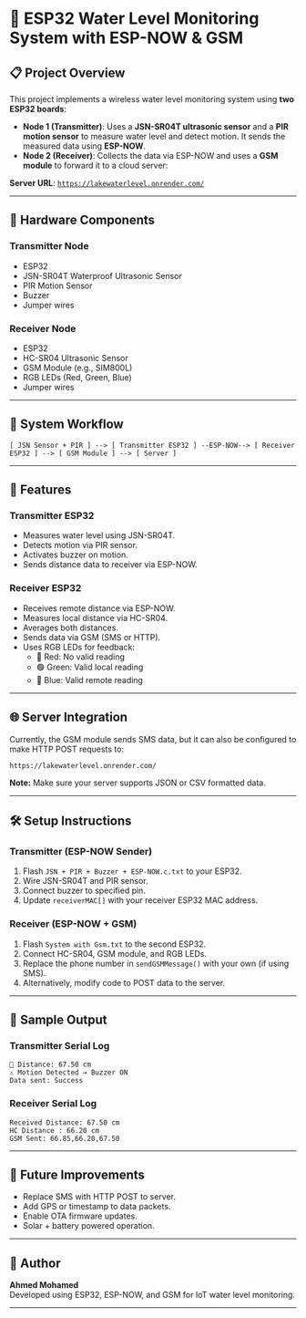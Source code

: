 
# 🌊 ESP32 Water Level Monitoring System with ESP-NOW & GSM

## 📋 Project Overview

This project implements a wireless water level monitoring system using **two ESP32 boards**:

- **Node 1 (Transmitter)**: Uses a **JSN-SR04T ultrasonic sensor** and a **PIR motion sensor** to measure water level and detect motion. It sends the measured data using **ESP-NOW**.
- **Node 2 (Receiver)**: Collects the data via ESP-NOW and uses a **GSM module** to forward it to a cloud server:

**Server URL**: [`https://lakewaterlevel.onrender.com/`](https://lakewaterlevel.onrender.com/)

---

## 📡 Hardware Components

### Transmitter Node
- ESP32
- JSN-SR04T Waterproof Ultrasonic Sensor
- PIR Motion Sensor
- Buzzer
- Jumper wires

### Receiver Node
- ESP32
- HC-SR04 Ultrasonic Sensor
- GSM Module (e.g., SIM800L)
- RGB LEDs (Red, Green, Blue)
- Jumper wires

---

## 🔁 System Workflow

```
[ JSN Sensor + PIR ] --> [ Transmitter ESP32 ] --ESP-NOW--> [ Receiver ESP32 ] --> [ GSM Module ] --> [ Server ]
```

---

## 🧠 Features

### Transmitter ESP32
- Measures water level using JSN-SR04T.
- Detects motion via PIR sensor.
- Activates buzzer on motion.
- Sends distance data to receiver via ESP-NOW.

### Receiver ESP32
- Receives remote distance via ESP-NOW.
- Measures local distance via HC-SR04.
- Averages both distances.
- Sends data via GSM (SMS or HTTP).
- Uses RGB LEDs for feedback:
  - 🔴 Red: No valid reading
  - 🟢 Green: Valid local reading
  - 🔵 Blue: Valid remote reading

---

## 🌐 Server Integration

Currently, the GSM module sends SMS data, but it can also be configured to make HTTP POST requests to:

```
https://lakewaterlevel.onrender.com/
```

**Note:** Make sure your server supports JSON or CSV formatted data.

---

## 🛠 Setup Instructions

### Transmitter (ESP-NOW Sender)
1. Flash `JSN + PIR + Buzzer + ESP-NOW.c.txt` to your ESP32.
2. Wire JSN-SR04T and PIR sensor.
3. Connect buzzer to specified pin.
4. Update `receiverMAC[]` with your receiver ESP32 MAC address.

### Receiver (ESP-NOW + GSM)
1. Flash `System with Gsm.txt` to the second ESP32.
2. Connect HC-SR04, GSM module, and RGB LEDs.
3. Replace the phone number in `sendGSMMessage()` with your own (if using SMS).
4. Alternatively, modify code to POST data to the server.

---

## 📝 Sample Output

### Transmitter Serial Log
```
📏 Distance: 67.50 cm
⚠ Motion Detected → Buzzer ON
Data sent: Success
```

### Receiver Serial Log
```
Received Distance: 67.50 cm
HC Distance : 66.20 cm
GSM Sent: 66.85,66.20,67.50
```

---

## 🚀 Future Improvements
- Replace SMS with HTTP POST to server.
- Add GPS or timestamp to data packets.
- Enable OTA firmware updates.
- Solar + battery powered operation.

---

## 👤 Author

**Ahmed Mohamed**  
Developed using ESP32, ESP-NOW, and GSM for IoT water level monitoring.

---
